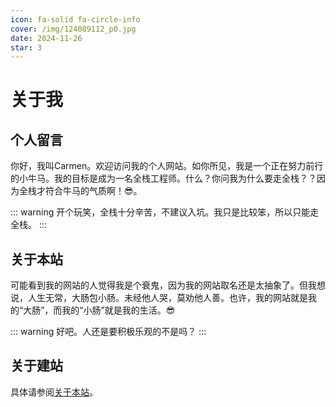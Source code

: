 ```yaml
---
icon: fa-solid fa-circle-info
cover: /img/124089112_p0.jpg
date: 2024-11-26
star: 3
---
```


# 关于我

## 个人留言

你好，我叫Carmen。欢迎访问我的个人网站。如你所见，我是一个正在努力前行的小牛马。我的目标是成为一名全栈工程师。什么？你问我为什么要走全栈？？因为全栈才符合牛马的气质啊！:sunglasses:。

::: warning
开个玩笑，全栈十分辛苦，不建议入坑。我只是比较笨，所以只能走全栈。
:::

## 关于本站

可能看到我的网站的人觉得我是个衰鬼，因为我的网站取名还是太抽象了。但我想说，人生无常，大肠包小肠。未经他人哭，莫劝他人善。也许，我的网站就是我的“大肠”，而我的“小肠”就是我的生活。:sunglasses:

::: warning
好吧。人还是要积极乐观的不是吗？
:::

## 关于建站

具体请参阅[关于本站](/about/关于建站.md)。

